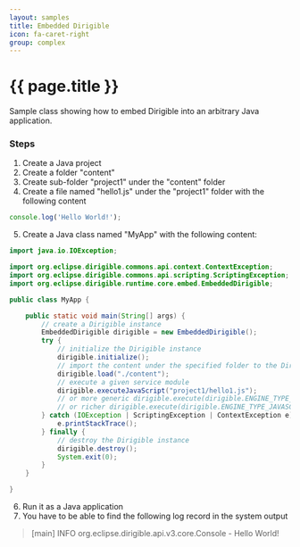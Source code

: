 ```yaml
---
layout: samples
title: Embedded Dirigible
icon: fa-caret-right
group: complex
---
```


{{ page.title }}
===

Sample class showing how to embed Dirigible into an arbitrary Java application.

### Steps

1. Create a Java project
2. Create a folder "content"
3. Create sub-folder "project1" under the "content" folder
4. Create a file named "hello1.js" under the "project1" folder with the following content

```javascript
console.log('Hello World!');
```

5. Create a Java class named "MyApp" with the following content:

```java
import java.io.IOException;

import org.eclipse.dirigible.commons.api.context.ContextException;
import org.eclipse.dirigible.commons.api.scripting.ScriptingException;
import org.eclipse.dirigible.runtime.core.embed.EmbeddedDirigible;

public class MyApp {

	public static void main(String[] args) {
		// create a Dirigible instance
		EmbeddedDirigible dirigible = new EmbeddedDirigible();
		try {
			// initialize the Dirigible instance
			dirigible.initialize();
			// import the content under the specified folder to the Dirigible's registry
			dirigible.load("./content");
			// execute a given service module
			dirigible.executeJavaScript("project1/hello1.js");
			// or more generic dirigible.execute(dirigible.ENGINE_TYPE_JAVASCRIPT, "project1/hello1.js");
			// or richer dirigible.execute(dirigible.ENGINE_TYPE_JAVASCRIPT, "project1/hello1.js", context, request, response);
		} catch (IOException | ScriptingException | ContextException e) {
			e.printStackTrace();
		} finally {
			// destroy the Dirigible instance
			dirigible.destroy();
			System.exit(0);
		}
	}

}
```

6. Run it as a Java application
7. You have to be able to find the following log record in the system output

> [main] INFO org.eclipse.dirigible.api.v3.core.Console - Hello World!
